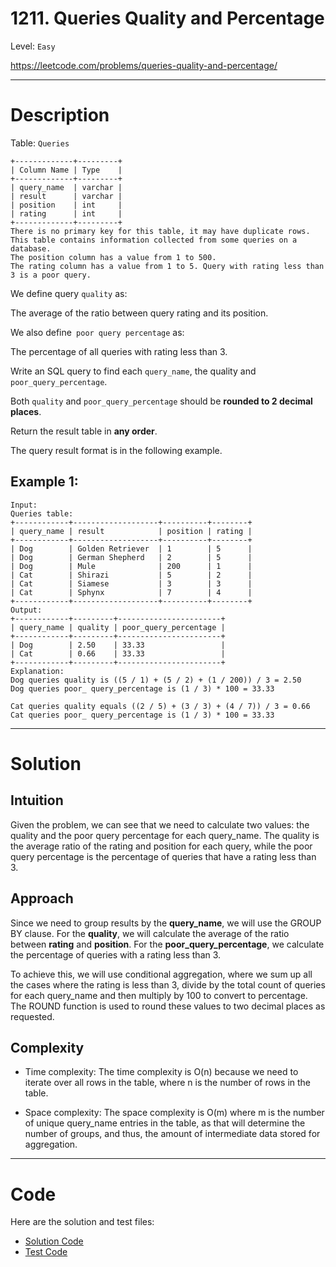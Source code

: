 # 1211. Queries Quality and Percentage

Level: `Easy`

https://leetcode.com/problems/queries-quality-and-percentage/

---

# Description

Table: `Queries`

    +-------------+---------+
    | Column Name | Type    |
    +-------------+---------+
    | query_name  | varchar |
    | result      | varchar |
    | position    | int     |
    | rating      | int     |
    +-------------+---------+
    There is no primary key for this table, it may have duplicate rows.
    This table contains information collected from some queries on a database.
    The position column has a value from 1 to 500.
    The rating column has a value from 1 to 5. Query with rating less than 3 is a poor query.

We define query `quality` as:

The average of the ratio between query rating and its position.

We also define` poor query percentage` as:

The percentage of all queries with rating less than 3.

Write an SQL query to find each `query_name`, the quality and `poor_query_percentage`.

Both `quality` and `poor_query_percentage` should be **rounded to 2 decimal places**.

Return the result table in **any order**.

The query result format is in the following example.

## Example 1:

    Input:
    Queries table:
    +------------+-------------------+----------+--------+
    | query_name | result            | position | rating |
    +------------+-------------------+----------+--------+
    | Dog        | Golden Retriever  | 1        | 5      |
    | Dog        | German Shepherd   | 2        | 5      |
    | Dog        | Mule              | 200      | 1      |
    | Cat        | Shirazi           | 5        | 2      |
    | Cat        | Siamese           | 3        | 3      |
    | Cat        | Sphynx            | 7        | 4      |
    +------------+-------------------+----------+--------+
    Output:
    +------------+---------+-----------------------+
    | query_name | quality | poor_query_percentage |
    +------------+---------+-----------------------+
    | Dog        | 2.50    | 33.33                 |
    | Cat        | 0.66    | 33.33                 |
    +------------+---------+-----------------------+
    Explanation:
    Dog queries quality is ((5 / 1) + (5 / 2) + (1 / 200)) / 3 = 2.50
    Dog queries poor_ query_percentage is (1 / 3) * 100 = 33.33
    
    Cat queries quality equals ((2 / 5) + (3 / 3) + (4 / 7)) / 3 = 0.66
    Cat queries poor_ query_percentage is (1 / 3) * 100 = 33.33

---

# Solution

## Intuition

Given the problem, we can see that we need to calculate two values: the quality and the poor query percentage for each
query_name. The quality is the average ratio of the rating and position for each query, while the poor query percentage
is the percentage of queries that have a rating less than 3.

## Approach

Since we need to group results by the **query_name**, we will use the GROUP BY clause. For the **quality**, we will
calculate the average of the ratio between **rating** and **position**. For the **poor_query_percentage**, we calculate
the percentage of queries with a rating less than 3.

To achieve this, we will use conditional aggregation, where we sum up all the cases where the rating is less than 3,
divide by the total count of queries for each query_name and then multiply by 100 to convert to percentage. The ROUND
function is used to round these values to two decimal places as requested.

## Complexity

- Time complexity:
  The time complexity is O(n) because we need to iterate over all rows in the table, where n is the number of rows in
  the table.

- Space complexity:
  The space complexity is O(m) where m is the number of unique query_name entries in the table, as that will determine
  the number of groups, and thus, the amount of intermediate data stored for aggregation.

---

# Code

Here are the solution and test files:

- [Solution Code](./solution.sql)
- [Test Code](./solution_test.go)